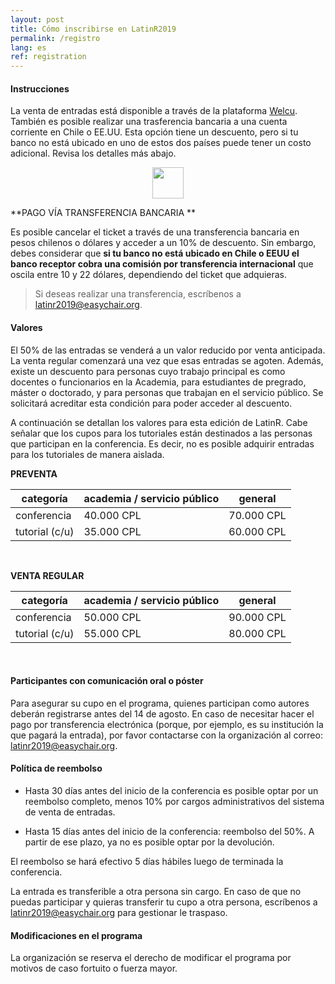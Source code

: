 ```yaml
---
layout: post
title: Cómo inscribirse en LatinR2019
permalink: /registro
lang: es
ref: registration
---
```


#### Instrucciones

La venta de entradas está disponible a través de la plataforma [Welcu](https://welcu.com/latinr/latinr2019). También es posible realizar una trasferencia bancaria a una cuenta corriente en Chile o EE.UU. Esta opción tiene un descuento, pero si tu banco no está ubicado en uno de estos dos países puede tener un costo adicional. Revisa los detalles más abajo. 

<div id="welcu_embed_sale_3278033010" class="welcu_embed">
<center><img src="https://assets.welcu.com/images/loading.gif" width="50" height="50"></center>
</div>
<script type="text/javascript" charset="utf-8">
(function() {
  var embed = document.createElement('script'); embed.type = 'text/javascript'; embed.async = true;
  embed.src = "https://welcu.com/latinr/latinr2019/sales/a7cfca09.embed?currency_id=clp&locale=es";
  var s = document.getElementsByTagName('script')[0]; s.parentNode.insertBefore(embed, s);
  })();
  </script>

**PAGO VÍA TRANSFERENCIA BANCARIA **

Es posible cancelar el ticket a través de una transferencia bancaria en pesos chilenos o dólares y acceder a un 10% de descuento. Sin embargo, debes considerar que **si tu banco no está ubicado en Chile o EEUU el banco receptor cobra una comisión por transferencia internacional** que oscila entre 10 y 22 dólares, dependiendo del ticket que adquieras.  

> Si deseas realizar una transferencia, escríbenos a latinr2019@easychair.org. 

#### Valores

El 50% de las entradas se venderá a un valor reducido por venta anticipada. La venta regular comenzará una vez que esas entradas se agoten. Además, existe un descuento para personas cuyo trabajo principal es como docentes o funcionarios en la Academia, para estudiantes de pregrado, máster o doctorado, y para personas que trabajan en el servicio público. Se solicitará acreditar esta condición para poder acceder al descuento.

A continuación se detallan los valores para esta edición de LatinR. Cabe señalar que los cupos para los tutoriales están destinados a las personas que participan en la conferencia. Es decir, no es posible adquirir entradas para los tutoriales de manera aislada.


**PREVENTA**

<table class="table-price">
<thead><tr class="tableizer-firstrow"><th> categoría </th><th> academia / servicio público </th><th> general </th></tr></thead><tbody>
 <tr><td> conferencia </td><td> 40.000 CPL </td><td> 70.000 CPL </td></tr>
 <tr><td> tutorial (c/u)  </td><td> 35.000 CPL </td><td>60.000 CPL </td></tr>
</tbody></table>
<br>


**VENTA REGULAR**

<table class="table-price">
<thead><tr class="tableizer-firstrow"><th> categoría </th><th> academia / servicio público </th><th> general </th></tr></thead><tbody>
 <tr><td> conferencia </td><td> 50.000 CPL </td><td> 90.000 CPL </td></tr>
 <tr><td> tutorial (c/u)  </td><td> 55.000 CPL </td><td> 80.000 CPL </td></tr>
</tbody></table>
<br>


#### Participantes con comunicación oral o póster

Para asegurar su cupo en el programa, quienes participan como autores deberán registrarse antes del 14 de agosto. En caso de necesitar hacer el pago por transferencia electrónica (porque, por ejemplo, es su institución la que pagará la entrada), por favor contactarse con la organización al correo: latinr2019@easychair.org.

#### Política de reembolso

- Hasta 30 días antes del inicio de la conferencia es posible optar por un reembolso completo, menos 10% por cargos administrativos del sistema de venta de entradas.

- Hasta 15 días antes del inicio de la conferencia: reembolso del 50%. A partir de ese plazo, ya no es posible optar por la devolución.

El reembolso se hará efectivo 5 días hábiles luego de terminada la conferencia. 

La entrada es transferible a otra persona sin cargo. En caso de que no puedas participar y quieras transferir tu cupo a otra persona, escríbenos a latinr2019@easychair.org para gestionar le traspaso.

#### Modificaciones en el programa

La organización se reserva el derecho de modificar el programa por motivos de caso fortuito o fuerza mayor.
